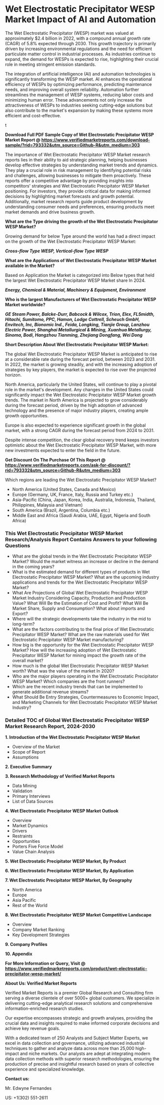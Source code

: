 <meta name="title" content="Global  Wet Electrostatic Precipitator WESP Market Impact of AI and Automation"><meta name="description" content="  The Wet Electrostatic Precipitator (WESP) market was valued at approximately $2.4 billion in 2022, with a compound annual growth rate (CAGR) of 5.8% expected through"><meta name="title" content=" Wet Electrostatic Precipitator WESP Market Size, Share, Scope, Trends, Growth, Opportunities, Analysis, Forecast"> <h1>Wet Electrostatic Precipitator WESP Market Impact of AI and Automation</h1> <p>The Wet Electrostatic Precipitator (WESP) market was valued at approximately $2.4 billion in 2022, with a compound annual growth rate (CAGR) of 5.8% expected through 2030. This growth trajectory is primarily driven by increasing environmental regulations and the need for efficient particulate matter control in industrial processes. As industries continue to expand, the demand for WESPs is expected to rise, highlighting their crucial role in meeting stringent emission standards.</p> <p>The integration of artificial intelligence (AI) and automation technologies is significantly transforming the WESP market. AI enhances the operational efficiency of WESPs by optimizing performance, predicting maintenance needs, and improving overall system reliability. Automation further streamlines the management of WESP systems, reducing labor costs and minimizing human error. These advancements not only increase the attractiveness of WESPs to industries seeking cutting-edge solutions but also contribute to the market's expansion by making these systems more efficient and cost-effective.</p> t</p><p id="" class=""><strong>Download Full PDF Sample Copy of Wet Electrostatic Precipitator WESP Market Report @ <a href="https://www.verifiedmarketreports.com/download-sample/?rid=793332&utm_source=Github-R&utm_medium=303" target="_blank">https://www.verifiedmarketreports.com/download-sample/?rid=793332&utm_source=Github-R&utm_medium=303</a></strong></p><p>The importance of&nbsp;Wet Electrostatic Precipitator WESP Market research reports lies in their ability to aid strategic planning, helping businesses develop effective strategies by understanding market trends and dynamics. They play a crucial role in risk management by identifying potential risks and challenges, allowing businesses to mitigate them proactively. These reports offer a competitive advantage by providing insights into competitors' strategies and Wet Electrostatic Precipitator WESP Market positioning. For investors, they provide critical data for making informed decisions by highlighting market forecasts and growth potential. Additionally, market research reports guide product development by understanding consumer needs and preferences, ensuring products meet market demands and drive business growth.</p><p><strong>What are the&nbsp;Type driving the growth of the Wet Electrostatic Precipitator WESP Market?</strong></p><p id="" class="">Growing demand for below Type around the world has had a direct impact on the growth of the Wet Electrostatic Precipitator WESP Market:</p><em><strong>Cross-flow Type WESP, Vertical-flow Type WESP</strong></em></p><strong>What are the&nbsp;Applications&nbsp;of Wet Electrostatic Precipitator WESP Market available in the Market?</strong></p><p id="" class="">Based on Application the Market is categorized into Below types that held the largest Wet Electrostatic Precipitator WESP Market share In 2024.</p><em><strong>Energy, Chemical & Material, Machinery & Equipment, Environment</strong></em></p><strong>Who is the largest Manufacturers of Wet Electrostatic Precipitator WESP Market worldwide?</strong></p><p><em><strong>GE Steam Power, Balcke-Durr, Babcock & Wilcox, Trion, Elex, FLSmidth, Hitachi, Sumitomo, PPC, Hamon, Lodge Cottrell, Scheuch GmbH, Envitech, Inc, Bionomic Ind., Feida, Longking, Tianjie Group, Lanzhou Electric Power, Shanghai Metallurgical & Mining, Xuanhua Metallurgy, Sinoma, Bodi, Hangzhou Tianming, Zhejiang Dongfang, Wei Dong</strong></em></p><p id="" class=""><strong>Short Description About Wet Electrostatic Precipitator WESP Market:</strong></p><p>The global Wet Electrostatic Precipitator WESP Market is anticipated to rise at a considerable rate during the forecast period, between 2023 and 2031. In 2022, the market is growing steadily, and with the increasing adoption of strategies by key players, the market is expected to rise over the projected horizon.</p><p>North America, particularly the United States, will continue to play a pivotal role in the market's development. Any changes in the United States could significantly impact the Wet Electrostatic Precipitator WESP Market growth trends. The market in North America is projected to grow considerably during the forecast period, driven by the high adoption of advanced technology and the presence of major industry players, creating ample growth opportunities.</p><p>Europe is also expected to experience significant growth in the global market, with a strong CAGR during the forecast period from 2024 to 2031.</p><p>Despite intense competition, the clear global recovery trend keeps investors optimistic about the Wet Electrostatic Precipitator WESP Market, with more new investments expected to enter the field in the future.</p><p id="" class=""><strong>Get Discount On The Purchase Of This Report @ <a href="https://www.verifiedmarketreports.com/ask-for-discount/?rid=793332&utm_source=Github-R&utm_medium=303" target="_blank">https://www.verifiedmarketreports.com/ask-for-discount/?rid=793332&utm_source=Github-R&utm_medium=303</a></strong></p>Which regions are leading the Wet Electrostatic Precipitator WESP Market?</p><ul><li>North America (United States, Canada and Mexico)</li><li>Europe (Germany, UK, France, Italy, Russia and Turkey etc.)</li><li>Asia-Pacific (China, Japan, Korea, India, Australia, Indonesia, Thailand, Philippines, Malaysia and Vietnam)</li><li>South America (Brazil, Argentina, Columbia etc.)</li><li>Middle East and Africa (Saudi Arabia, UAE, Egypt, Nigeria and South Africa)</li></ul><h3 id="" class="">This Wet Electrostatic Precipitator WESP Market Research/Analysis Report Contains Answers to your following Questions</h3><ul><li>What are the global trends in the Wet Electrostatic Precipitator WESP Market? Would the market witness an increase or decline in the demand in the coming years?</li><li>What is the estimated demand for different types of products in Wet Electrostatic Precipitator WESP Market? What are the upcoming industry applications and trends for the Wet Electrostatic Precipitator WESP Market?</li><li>What Are Projections of Global Wet Electrostatic Precipitator WESP Market Industry Considering Capacity, Production and Production Value? What Will Be the Estimation of Cost and Profit? What Will Be Market Share, Supply and Consumption? What about imports and Export?</li><li>Where will the strategic developments take the industry in the mid to long-term?</li><li>What are the factors contributing to the final price of Wet Electrostatic Precipitator WESP Market? What are the raw materials used for Wet Electrostatic Precipitator WESP Market manufacturing?</li><li>How big is the opportunity for the Wet Electrostatic Precipitator WESP Market? How will the increasing adoption of Wet Electrostatic Precipitator WESP Market for mining impact the growth rate of the overall market?</li><li>How much is the global Wet Electrostatic Precipitator WESP Market worth? What was the value of the market In 2020?</li><li>Who are the major players operating in the Wet Electrostatic Precipitator WESP Market? Which companies are the front runners?</li><li>Which are the recent industry trends that can be implemented to generate additional revenue streams?</li><li>What Should Be Entry Strategies, Countermeasures to Economic Impact, and Marketing Channels for Wet Electrostatic Precipitator WESP Market Industry?</li></ul><h3 id="" class="">Detailed TOC of Global Wet Electrostatic Precipitator WESP Market Research Report, 2024-2030</h3><p id="" class=""><strong>1. Introduction of the Wet Electrostatic Precipitator WESP Market</strong></p><ul><li>Overview of the Market</li><li>Scope of Report</li><li>Assumptions</li></ul><p id="" class=""><strong>2. Executive Summary</strong></p><p id="" class=""><strong>3. Research Methodology of Verified Market Reports</strong></p><ul><li>Data Mining</li><li>Validation</li><li>Primary Interviews</li><li>List of Data Sources</li></ul><p id="" class=""><strong>4. Wet Electrostatic Precipitator WESP Market Outlook</strong></p><ul><li>Overview</li><li>Market Dynamics</li><li>Drivers</li><li>Restraints</li><li>Opportunities</li><li>Porters Five Force Model</li><li>Value Chain Analysis</li></ul><p id="" class=""><strong>5. Wet Electrostatic Precipitator WESP Market, By Product</strong></p><p id="" class=""><strong>6. Wet Electrostatic Precipitator WESP Market, By Application</strong></p><p id="" class=""><strong>7. Wet Electrostatic Precipitator WESP Market, By Geography</strong></p><ul><li>North America</li><li>Europe</li><li>Asia Pacific</li><li>Rest of the World</li></ul><p id="" class=""><strong>8. Wet Electrostatic Precipitator WESP Market Competitive Landscape</strong></p><ul><li>Overview</li><li>Company Market Ranking</li><li>Key Development Strategies</li></ul><p id="" class=""><strong>9. Company Profiles</strong></p><p id="" class=""><strong>10. Appendix</strong></p><p id="" class=""><strong>For More Information or Query, Visit @ <a href="https://www.verifiedmarketreports.com/product/wet-electrostatic-precipitator-wesp-market/" target="_blank">https://www.verifiedmarketreports.com/product/wet-electrostatic-precipitator-wesp-market/</a></strong></p><p id="" class=""><strong>About Us: Verified Market Reports</strong></p><p id="" class="">Verified Market Reports is a premier Global Research and Consulting firm serving a diverse clientele of over 5000+ global customers. We specialize in delivering cutting-edge analytical research solutions and comprehensive information-enriched research studies.</p><p id="" class="">Our expertise encompasses strategic and growth analyses, providing the crucial data and insights required to make informed corporate decisions and achieve key revenue goals.</p><p id="" class="">With a dedicated team of 250 Analysts and Subject Matter Experts, we excel in data collection and governance, utilizing advanced industrial techniques to gather and analyze data across more than 25,000 high-impact and niche markets. Our analysts are adept at integrating modern data collection methods with superior research methodologies, ensuring the production of precise and insightful research based on years of collective experience and specialized knowledge.</p><p id="" class=""><strong>Contact us:</strong></p><p id="" class="">Mr. Edwyne Fernandes</p><p id="" class="">US: +1(302) 551-2611</p>